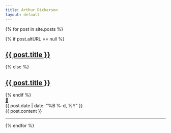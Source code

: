 ```yaml
---
title: Arthur Dickerson
layout: default
---
```


<title>Arthur Dickerson</title>

{% for post in site.posts %}
  <article class="post">
    {% if post.altURL == null %}
      <h2><a href="{{ post.url }}">{{ post.title }}</a></h2>
    {% else %}
      <h2><a href="{{ post.altURL }}">{{ post.title }}</a></h2>
    {% endif %}
    <div class="permaLink">
      <a href="{{ post.url }}">🔗</a>      
    </div>
    <div class="postDate">
      {{ post.date | date: "%B %-d, %Y" }}
    </div>
    {{ post.content }}
  </article>
  <hr>
{% endfor %}
